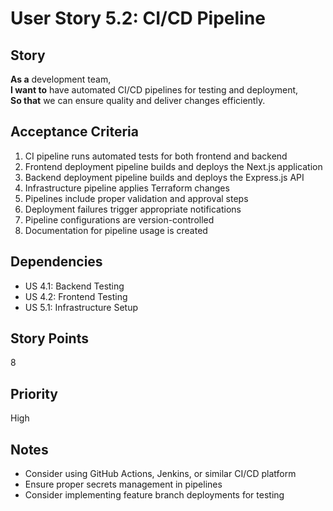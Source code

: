 # User Story 5.2: CI/CD Pipeline

## Story
**As a** development team,  
**I want to** have automated CI/CD pipelines for testing and deployment,  
**So that** we can ensure quality and deliver changes efficiently.

## Acceptance Criteria
1. CI pipeline runs automated tests for both frontend and backend
2. Frontend deployment pipeline builds and deploys the Next.js application
3. Backend deployment pipeline builds and deploys the Express.js API
4. Infrastructure pipeline applies Terraform changes
5. Pipelines include proper validation and approval steps
6. Deployment failures trigger appropriate notifications
7. Pipeline configurations are version-controlled
8. Documentation for pipeline usage is created

## Dependencies
- US 4.1: Backend Testing
- US 4.2: Frontend Testing
- US 5.1: Infrastructure Setup

## Story Points
8

## Priority
High

## Notes
- Consider using GitHub Actions, Jenkins, or similar CI/CD platform
- Ensure proper secrets management in pipelines
- Consider implementing feature branch deployments for testing
